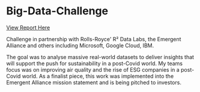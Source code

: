 # Big-Data-Challenge

[View Report Here](https://htmlpreview.github.io/?https://raw.githubusercontent.com/SkyHi762/Big-Data-Challenge/main/Team%20E%20-%20Final_Report.html)

Challenge in partnership with Rolls-Royce' R² Data Labs, the Emergent Alliance and others including Microsoft, Google Cloud, IBM.

The goal was to analyse massive real-world datasets to deliver insights that will support the push for sustainability in a post-Covid world. My teams focus was on improving air quality and the rise of ESG companies in a post-Covid world.
As a finalist piece, this work was implemented into the Emergent Alliance mission statement and is being pitched to investors.
